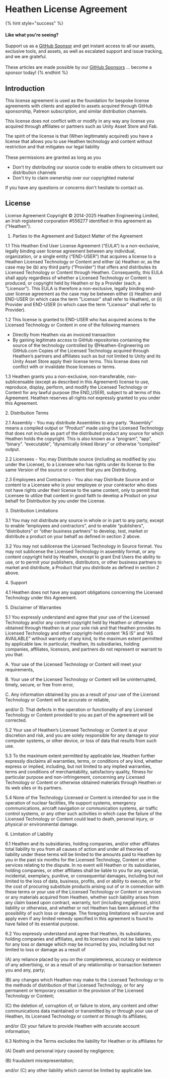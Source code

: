 # Heathen License Agreement

{% hint style="success" %}
#### Like what you're seeing?

Support us as a [GitHub Sponsor](become-a-sponsor.md) and get instant access to all our assets, exclusive tools, and assets, as well as escalated support and issue tracking, and we are grateful.\
\
These articles are made possible by our [GitHub Sponsors](become-a-sponsor.md) ... become a sponsor today!
{% endhint %}

## Introduction

This license agreement is used as the foundation for bespoke license agreements with clients and applied to assets acquired through GitHub sponsorship, Patreon subscription, and similar distribution channels.

This license does not conflict with or modify in any way any license you acquired through affiliates or partners such as Unity Asset Store and Fab.

The spirit of the license is that (When legitimately acquired) you have a license that allows you to use Heathen technology and content without restriction and that mitigates our legal liability\
\
These permissions are granted as long as you&#x20;

* Don't try distributing our source code to enable others to circumvent our distribution channels
* Don't try to claim ownership over our copyrighted material

If you have any questions or concerns don't hesitate to contact us.

## License

License Agreement Copyright © 2014-2025 Heathen Engineering Limited, an Irish registered corporation #556277 identified in this agreement as (“Heathen”).

1. Parties to the Agreement and Subject Matter of the Agreement

1.1 This Heathen End User License Agreement (“EULA”) is a non-exclusive, legally binding user license agreement between any individual, organization, or a single entity (“END-USER”) that acquires a license to a Heathen Licensed Technology or Content and either (a) Heathen or, as the case may be (b) any third party (“Provider”) that offers and distributes its Licensed Technology or Content through Heathen. Consequently, this EULA shall apply regardless of whether a Licensed Technology or Content is produced, or copyright held by Heathen or by a Provider (each, a "Licensor"). This EULA is therefore a non-exclusive, legally binding end-user license agreement as the case may be between either (i) Heathen and END-USER (in which case the term "Licensor" shall refer to Heathen), or (ii) Provider and END-USER (in which case the term "Licensor" shall refer to Provider).

1.2 This license is granted to END-USER who has acquired access to the Licensed Technology or Content in one of the following manners

* Directly from Heathen via an invoiced transaction
* By gaining legitimate access to GitHub repositories containing the source of the technology controlled by @Heathen-Engineering on GitHub.com Copies of the Licensed Technology acquired through Heathen’s partners and affiliates such as but not limited to Unity and its Unity Asset Store apply their license terms. This license does not conflict with or invalidate those licenses or terms.

1.3 Heathen grants you a non-exclusive, non-transferable, non-sublicensable (except as described in this Agreement) license to use, reproduce, display, perform, and modify the Licensed Technology or Content for any lawful purpose (the END\_USER), subject to all terms of this Agreement. Heathen reserves all rights not expressly granted to you under this Agreement.

&#x20;  2\. Distribution Terms

2.1 Assembly - You may distribute Assemblies to any party. “Assembly” means a compiled output or “Product” made using the Licensed Technology that does not include as part of the distributed product any source for which Heathen holds the copyright. This is also known as a “program”, “app”, “binary”. “executable”, “dynamically linked library” or otherwise “compiled” output.

2.2 Licensees - You may Distribute source (including as modified by you under the License), to a Licensee who has rights under its license to the same Version of the source or content that you are Distributing.

2.3 Employees and Contractors - You also may Distribute Source and or content to a Licensee who is your employee or your contractor who does not have rights under their license to the same content, only to permit that Licensee to utilize that content in good faith to develop a Product on your behalf for Distribution by you under the License.

&#x20;  3\. Distribution Limitations

3.1 You may not distribute any source in whole or in part to any party, except to enable “employees and contractors”, and to enable “publishers”, “distributors” or “other business partners” to develop, test, market or distribute a product on your behalf as defined in section 2 above.

3.2 You may not sublicense the Licensed Technology in Source format. You may not sublicense the Licensed Technology in assembly format, or any content copyright held by Heathen, except to grant End Users the ability to use, or to permit your publishers, distributors, or other business partners to market and distribute, a Product that you distribute as defined in section 2 above.

&#x20;  4\. Support

4.1 Heathen does not have any support obligations concerning the Licensed Technology under this Agreement.

&#x20;  5\. Disclaimer of Warranties

5.1 You expressly understand and agree that your use of the Licensed Technology and/or any content copyright held by Heathen or otherwise obtained through Heathen is at your sole risk and that Heathen provides its Licensed Technology and other copyright-held content “AS IS” and “AS AVAILABLE” without warranty of any kind, to the maximum extent permitted by applicable law. In particular, Heathen, its subsidiaries, holding companies, affiliates, licensors, and partners do not represent or warrant to you that:

A. Your use of the Licensed Technology or Content will meet your requirements,&#x20;

B. Your use of the Licensed Technology or Content will be uninterrupted, timely, secure, or free from error,&#x20;

C. Any information obtained by you as a result of your use of the Licensed Technology or Content will be accurate or reliable,&#x20;

and/or D. That defects in the operation or functionality of any Licensed Technology or Content provided to you as part of the agreement will be corrected.

5.2 Your use of Heathen’s Licensed Technology or Content is at your discretion and risk, and you are solely responsible for any damage to your computer systems, or other device, or loss of data that results from such use.

5.3 To the maximum extent permitted by applicable law, Heathen further expressly disclaims all warranties, terms, or conditions of any kind, whether express or implied, including, but not limited to any implied warranties, terms and conditions of merchantability, satisfactory quality, fitness for particular purpose and non-infringement, concerning any Licensed Technology or Content or otherwise obtained materials through Heathen or its web sites or its partners.

5.4 None of the Technology Licensed or Content is intended for use in the operation of nuclear facilities, life support systems, emergency communications, aircraft navigation or communication systems, air traffic control systems, or any other such activities in which case the failure of the Licensed Technology or Content could lead to death, personal injury, or physical or environmental damage.

&#x20;  6\. Limitation of Liability

6.1 Heathen and its subsidiaries, holding companies, and/or other affiliates total liability to you from all causes of action and under all theories of liability under these terms will be limited to the amounts paid to Heathen by you in the past six months for the Licensed Technology, Content or other services relating to the dispute. In no event will Heathen or its subsidiaries, holding companies, or other affiliates shall be liable to you for any special, incidental, exemplary, punitive, or consequential damages, including but not limited to the loss of data, business, profits, and or ability to execute, or for the cost of procuring substitute products arising out of or in connection with these terms or your use of the Licensed Technology or Content or services or any materials acquired from Heathen, whether such liability arises from any claim based upon contract, warranty, tort (including negligence), strict liability or otherwise, and whether or not Heathen has been advised of the possibility of such loss or damage. The foregoing limitations will survive and apply even if any limited remedy specified in this agreement is found to have failed of its essential purpose.

6.2 You expressly understand and agree that Heathen, its subsidiaries, holding companies and affiliates, and its licensors shall not be liable to you for any loss or damage which may be incurred by you, including but not limited to loss or damage as a result of&#x20;

(A) any reliance placed by you on the completeness, accuracy or existence of any advertising, or as a result of any relationship or transaction between you and any, party;&#x20;

(B) any changes which Heathen may make to the Licensed Technology or to the methods of distribution of that Licensed Technology, or for any permanent or temporary cessation in the provision of the Licensed Technology or Content;&#x20;

(C) the deletion of, corruption of, or failure to store, any content and other communications data maintained or transmitted by or through your use of Heathen, its Licensed Technology or content or through its affiliates;&#x20;

and/or (D) your failure to provide Heathen with accurate account information;

6.3 Nothing in the Terms excludes the liability for Heathen or its affiliates for&#x20;

(A) Death and personal injury caused by negligence;&#x20;

(B) fraudulent misrepresentation;&#x20;

and/or (C) any other liability which cannot be limited by applicable law.
